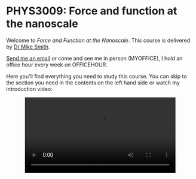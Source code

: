 # PHYS3009: Force and function at the nanoscale

<script src="content/constants.js" defer></script>

Welcome to *Force and Function at the Nanoscale*. This course is delivered by <a href=MYWEBPAGE>Dr Mike Smith</a>. 

<a href=MYEMAIL>Send me an email</a> or come and see me in person (MYOFFICE), I hold an office hour every week on OFFICEHOUR.

Here you'll find everything you need to study this course. You can skip to the section you need in the contents on the left hand side or watch my introduction video:

<div style="text-align: center;">
<video width="80%" controls>
  <source src="media/vid1_1.mkv" type="video/mp4">
  Your browser does not support the video tag.
</video>
</div>




